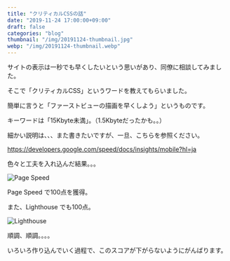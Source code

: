 ```yaml
---
title: "クリティカルCSSの話"
date: "2019-11-24 17:00:00+09:00"
draft: false
categories: "blog"
thumbnail: "/img/20191124-thumbnail.jpg"
webp: "/img/20191124-thumbnail.webp"
---
```


サイトの表示は一秒でも早くしたいという思いがあり、同僚に相談してみました。

そこで「クリティカルCSS」というワードを教えてもらいました。

簡単に言うと「ファーストビューの描画を早くしよう」というものです。

キーワードは「15Kbyte未満」。（1.5Kbyteだったかも。。）

細かい説明は、、、また書きたいですが、一旦、こちらを参照ください。

https://developers.google.com/speed/docs/insights/mobile?hl=ja

色々と工夫を入れ込んだ結果。。。

![Page Speed](/img/20191124-thumbnail.jpg)

Page Speed で100点を獲得。

また、Lighthouse でも100点。

![Lighthouse](/img/20191124-thumbnail-02.jpg)

順調、順調。。。。

いろいろ作り込んでいく過程で、このスコアが下がらないようにがんばります。

